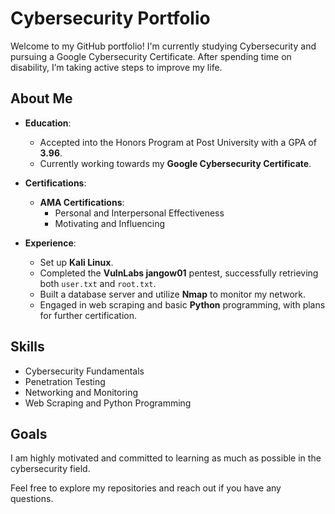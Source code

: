 # Cybersecurity Portfolio

Welcome to my GitHub portfolio! I'm currently studying Cybersecurity and pursuing a Google Cybersecurity Certificate. After spending time on disability, I’m taking active steps to improve my life.

## About Me

- **Education**: 
  - Accepted into the Honors Program at Post University with a GPA of **3.96**.
  - Currently working towards my **Google Cybersecurity Certificate**.

- **Certifications**: 
  - **AMA Certifications**: 
    - Personal and Interpersonal Effectiveness
    - Motivating and Influencing

- **Experience**: 
  - Set up **Kali Linux**.
  - Completed the **VulnLabs jangow01** pentest, successfully retrieving both `user.txt` and `root.txt`.
  - Built a database server and utilize **Nmap** to monitor my network.
  - Engaged in web scraping and basic **Python** programming, with plans for further certification.

## Skills

- Cybersecurity Fundamentals
- Penetration Testing
- Networking and Monitoring
- Web Scraping and Python Programming


## Goals

I am highly motivated and committed to learning as much as possible in the cybersecurity field.

Feel free to explore my repositories and reach out if you have any questions.

